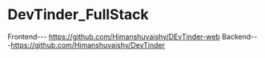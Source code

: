 # DevTinder_FullStack

Frontend--- https://github.com/Himanshuvaishy/DEvTinder-web
Backend---https://github.com/Himanshuvaishy/DevTinder
